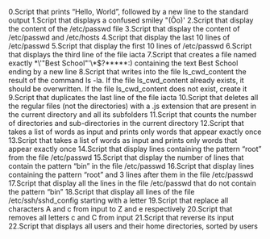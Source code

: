 0.Script that prints “Hello, World”, followed by a new line to the standard output
1.Script that displays a confused smiley "(Ôo)'
2.Script that display the content of the /etc/passwd file
3.Script that display the content of /etc/passwd and /etc/hosts
4.Script that display the last 10 lines of /etc/passwd
5.Script that display the first 10 lines of /etc/passwd
6.Script that displays the third line of the file iacta
7.Script that creates a file named exactly \*\\'"Best School"\'\\*$\?\*\*\*\*\*:) containing the text Best School ending by a new line
8.Script that writes into the file ls_cwd_content the result of the command ls -la. If the file ls_cwd_content already exists, it should be overwritten. If the file ls_cwd_content does not exist, create it
9.Script that duplicates the last line of the file iacta
10.Script that deletes all the regular files (not the directories) with a .js extension that are present in the current directory and all its subfolders
11.Script that counts the number of directories and sub-directories in the current directory
12.Script that takes a list of words as input and prints only words that appear exactly once
13.Script that takes a list of words as input and prints only words that appear exactly once
14.Script that display lines containing the pattern “root” from the file /etc/passwd
15.Script that display the number of lines that contain the pattern “bin” in the file /etc/passwd
16.Script that display lines containing the pattern “root” and 3 lines after them in the file /etc/passwd
17.Script that display all the lines in the file /etc/passwd that do not contain the pattern “bin”
18.Script that display all lines of the file /etc/ssh/sshd_config starting with a letter
19.Script that replace all characters A and c from input to Z and e respectively
20.Script that removes all letters c and C from input
21.Script that reverse its input
22.Script that displays all users and their home directories, sorted by users

